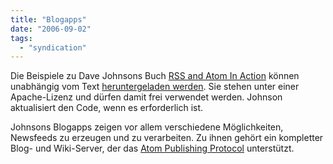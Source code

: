 ```yaml
---
title: "Blogapps"
date: "2006-09-02"
tags: 
  - "syndication"
---
```


Die Beispiele zu Dave Johnsons Buch [RSS and Atom In Action](http://manning.com/dmjohnson/) können unabhängig vom Text [heruntergeladen werden](https://blogapps.dev.java.net/). Sie stehen unter einer Apache-Lizenz und dürfen damit frei verwendet werden. Johnson aktualisiert den Code, wenn es erforderlich ist.

Johnsons Blogapps zeigen vor allem verschiedene Möglichkeiten, Newsfeeds zu erzeugen und zu verarbeiten. Zu ihnen gehört ein kompletter Blog- und Wiki-Server, der das [Atom Publishing Protocol](http://www.ietf.org/html.charters/atompub-charter.html) unterstützt.
